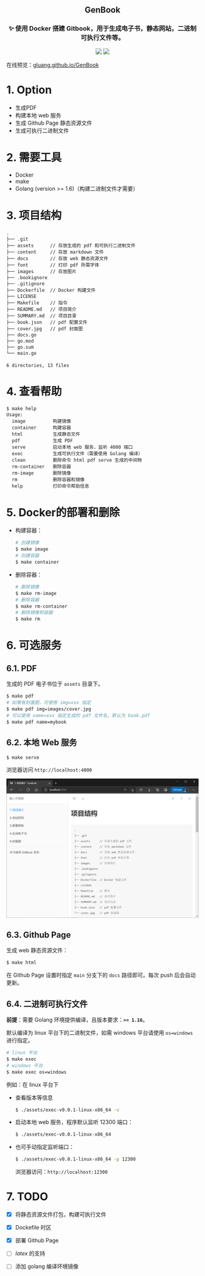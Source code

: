 <div align=center><h2>GenBook</h2></div>

<div align=center><h3>✨ 使用 Docker 搭建 Gitbook，用于生成电子书，静态网站，二进制可执行文件等。</h3></div>

<div align=center>

[![](https://img.shields.io/badge/license-MIT-blue)](LICENSE)
![](https://img.shields.io/badge/docker%20build-passing-green)

</div>

在线预览：[gluang.github.io/GenBook](https://gluang.github.io/GenBook/)

# 1. Option
* 生成PDF
* 构建本地 web 服务
* 生成 Github Page 静态资源文件
* 生成可执行二进制文件

# 2. 需要工具
* Docker
* make
* Golang (version >= 1.6)（构建二进制文件才需要）


# 3. 项目结构

```
.
├── .git
├── assets      // 存放生成的 pdf 和可执行二进制文件
├── content     // 存放 markdown 文件
├── docs        // 存放 web 静态资源文件
├── font        // 打印 pdf 所需字体
├── images      // 存放图片
├── .bookignore
├── .gitignore
├── Dockerfile  // Docker 构建文件
├── LICENSE
├── Makefile    // 指令
├── README.md   // 项目简介
├── SUMMARY.md  // 项目目录
├── book.json   // pdf 配置文件
├── cover.jpg   // pdf 封面图
├── docs.go
├── go.mod
├── go.sum
└── main.go

6 directories, 13 files
```

# 4. 查看帮助

```
$ make help
Usage:
  image          构建镜像
  container      构建容器
  html           生成静态文件
  pdf            生成 PDF
  serve          启动本地 web 服务，监听 4000 端口
  exec           生成可执行文件（需要使用 Golang 编译）
  clean          删除命令 html pdf serve 生成的中间物
  rm-container   删除容器
  rm-image       删除镜像
  rm             删除容器和镜像
  help           打印命令帮助信息
```

# 5. Docker的部署和删除
* 构建容器：

    ```bash
    # 创建镜像
    $ make image
    # 创建容器
    $ make container
    ```

* 删除容器：

    ```bash
    # 删除镜像
    $ make rm-image
    # 删除容器
    $ make rm-container
    # 删除镜像和容器
    $ make rm
    ```

# 6. 可选服务
## 6.1. PDF 
生成的 PDF 电子书位于 `assets` 目录下。

```bash
$ make pdf 
# 如果有封面图，可使用 img=xxx 指定
$ make pdf img=images/cover.jpg
# 可以使用 name=xxx 指定生成的 pdf 文件名，默认为 book.pdf
$ make pdf name=mybook
```

## 6.2. 本地 Web 服务

```
$ make serve
```

浏览器访问 `http://localhost:4000`

![](images/web.png)

## 6.3. Github Page
生成 web 静态资源文件：

```bash
$ make html
```

在 Github Page 设置时指定 `main` 分支下的 `docs` 路径即可。每次 push 后会自动更新。

## 6.4. 二进制可执行文件
**前提**：需要 Golang 环境提供编译，且版本要求：**`>= 1.16`**。

默认编译为 linux 平台下的二进制文件，如需 windows 平台请使用 `os=windows` 进行指定。

```bash
# linux 平台
$ make exec
# windows 平台
$ make exec os=windows
```

例如：在 linux 平台下
* 查看版本等信息

    ```bash
    $ ./assets/exec-v0.0.1-linux-x86_64 -v
    ```

* 启动本地 web 服务，程序默认监听 12300 端口：

    ```bash
    $ ./assets/exec-v0.0.1-linux-x86_64
    ```

* 也可手动指定监听端口：

    ```bash
    $ ./assets/exec-v0.0.1-linux-x86_64 -p 12300
    ```

    浏览器访问：`http://localhost:12300`

# 7. TODO
- [x] 将静态资源文件打包，构建可执行文件
- [x] Dockefile 时区
- [x] 部署 Github Page
- [ ] $latex$ 的支持
- [ ] 添加 golang 编译环境镜像

